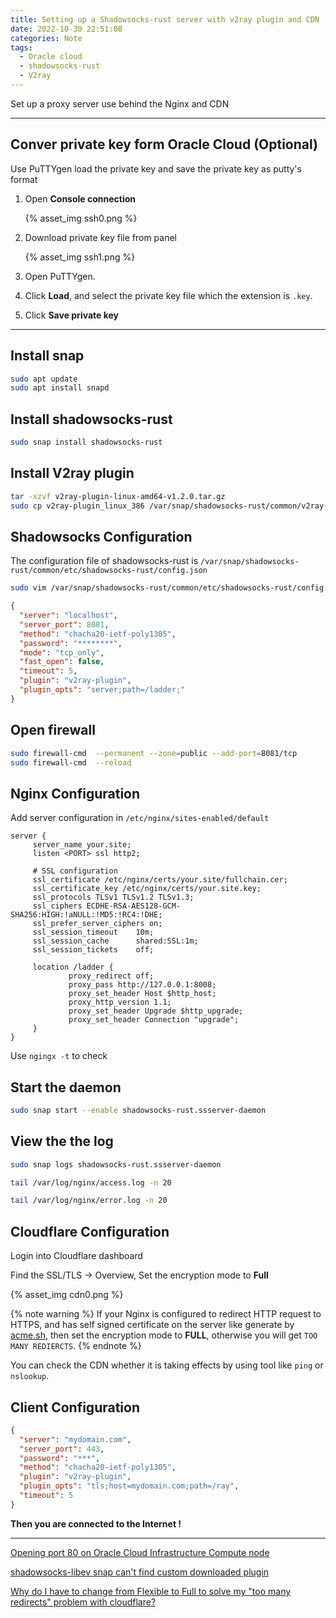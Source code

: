 ```yaml
---
title: Setting up a Shadowsocks-rust server with v2ray plugin and CDN
date: 2022-10-30 22:51:08
categories: Note
tags:
  - Oracle cloud
  - shadowsocks-rust
  - V2ray
---
```


Set up a proxy server use behind the Nginx and CDN<!-- more -->

---

## Conver private key form Oracle Cloud (Optional)

Use PuTTYgen load the private key and save the private key as putty's format

1. Open **Console connection**
   
   {% asset_img ssh0.png %}

1. Download private key file from panel

   {% asset_img ssh1.png %}
   
1. Open PuTTYgen.

1. Click **Load**, and select the private key file which the extension is `.key`.

1. Click **Save private key**

---

## Install snap

```bash
sudo apt update
sudo apt install snapd
```

## Install shadowsocks-rust

```bash
sudo snap install shadowsocks-rust
```

## Install V2ray plugin

```bash
tar -xzvf v2ray-plugin-linux-amd64-v1.2.0.tar.gz
sudo cp v2ray-plugin_linux_386 /var/snap/shadowsocks-rust/common/v2ray-plugin
```

## Shadowsocks Configuration

The configuration file of shadowsocks-rust is `/var/snap/shadowsocks-rust/common/etc/shadowsocks-rust/config.json`

```bash
sudo vim /var/snap/shadowsocks-rust/common/etc/shadowsocks-rust/config.json
```

```json
{
  "server": "localhost",
  "server_port": 8081,
  "method": "chacha20-ietf-poly1305",
  "password": "********",
  "mode": "tcp_only",
  "fast_open": false,
  "timeout": 5,
  "plugin": "v2ray-plugin",
  "plugin_opts": "server;path=/ladder;"
}
```

## Open firewall

```bash
sudo firewall-cmd  --permanent --zone=public --add-port=8081/tcp
sudo firewall-cmd  --reload
```

## Nginx Configuration

Add server configuration in `/etc/nginx/sites-enabled/default`

```nginx
server {
     server_name your.site;
     listen <PORT> ssl http2;
     
     # SSL configuration
     ssl_certificate /etc/nginx/certs/your.site/fullchain.cer;
     ssl_certificate_key /etc/nginx/certs/your.site.key;
     ssl_protocols TLSv1 TLSv1.2 TLSv1.3;
     ssl_ciphers ECDHE-RSA-AES128-GCM-SHA256:HIGH:!aNULL:!MD5:!RC4:!DHE;
     ssl_prefer_server_ciphers on;
     ssl_session_timeout    10m;
     ssl_session_cache      shared:SSL:1m;
     ssl_session_tickets    off;
     
     location /ladder {
             proxy_redirect off;
             proxy_pass http://127.0.0.1:8008;
             proxy_set_header Host $http_host;
             proxy_http_version 1.1;
             proxy_set_header Upgrade $http_upgrade;
             proxy_set_header Connection "upgrade";
     }
}
```

Use `ngingx -t` to check

## Start the daemon

```bash
sudo snap start --enable shadowsocks-rust.ssserver-daemon
```

## View the the log

```bash
sudo snap logs shadowsocks-rust.ssserver-daemon

tail /var/log/nginx/access.log -n 20

tail /var/log/nginx/error.log -n 20
```

## Cloudflare Configuration

Login into Cloudflare dashboard

Find the SSL/TLS -> Overview, Set the encryption mode to **Full**

{% asset_img cdn0.png %}

{% note warning %}
If your Nginx is configured to redirect HTTP request to HTTPS, and has self signed certificate on the server like generate by [acme.sh](https://github.com/acmesh-official/acme.sh), then set the encryption mode to **FULL**, otherwise you will get `TOO MANY REDIERCTS`.
{% endnote %}

You can check the CDN whether it is taking effects by using tool like `ping` or `nslookup`. 

## Client Configuration

```json
{
  "server": "mydomain.com",
  "server_port": 443,
  "password": "***",
  "method": "chacha20-ietf-poly1305",
  "plugin": "v2ray-plugin",
  "plugin_opts": "tls;host=mydomain.com;path=/ray",
  "timeout": 5
}
```

**Then you are connected to the Internet !**

---

[Opening port 80 on Oracle Cloud Infrastructure Compute node](https://stackoverflow.com/a/54835902/6575354)

[shadowsocks-libev snap can't find custom downloaded plugin](https://github.com/shadowsocks/shadowsocks-libev/issues/2633#issuecomment-589652864)

[Why do I have to change from Flexible to Full to solve my "too many redirects" problem with cloudflare?](https://stackoverflow.com/q/70851543)
